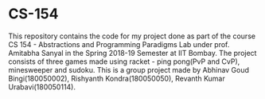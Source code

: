 # CS-154
This repository contains the code for my project done as part of the course CS 154 - Abstractions and Programming Paradigms Lab under prof. Amitabha Sanyal in the Spring 2018-19 Semester at IIT Bombay. The project consists of three games made using racket - ping pong(PvP and CvP), minesweeper and sudoku. This is a group project made by Abhinav Goud Bingi(180050002), Rishyanth Kondra(180050050), Revanth Kumar Urabavi(180050114).
